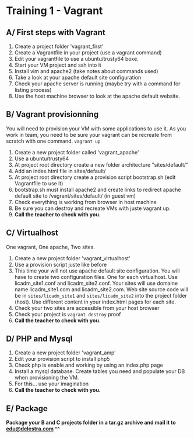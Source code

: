 # Training 1 - Vagrant

## A/ First steps with Vagrant
1. Create a project folder 'vagrant\_first'
2. Create a Vagrantfile in your project (use a vagrant command)
3. Edit your vagrantfile to use a ubuntu/trusty64 boxe.
4. Start your VM project and ssh into it
5. Install vim and apache2 (take notes about commands used)
6. Take a look at your apache default site configuration
7. Check your apache server is running (maybe try with a command for listing process)
8. Use the host machine browser to look at the apache default website.


## B/ Vagrant provisionning
You will need to provision your VM with some applications to use it.
As you work in team, you need to be sure your vagrant can be recreate from scratch with one command.
`vagrant up`

1. Create a new project folder called 'vagrant\_apache'
2. Use a ubuntu/trusty64
3. At project root directory create a new folder architecture "sites/default/"
4. Add an index.html file in sites/default/
5. At project root directory create a provision script bootstrap.sh (edit Vagrantfile to use it)
6. bootstrap.sh must install apache2 and create links to redirect apache default site to /vagrant/sites/default/ (in guest vm)
7. Check everything is working from browser in host machine
8. Be sure you can destroy and recreate VMs with juste vagrant up.
9. **Call the teacher to check with you.**

## C/ Virtualhost
One vagrant, One apache, Two sites.

1. Create a new project folder 'vagrant\_virtualhost'
2. Use a provision script juste like before
3. This time your will not use apache default site configuration.
You will have to create two configuration files. One for each virtualhost. Use licadm\_site1.conf and licadm\_site2.conf.
Your sites will use domaine name licadm\_site1.com and licadm\_site2.com.
Web site source code will be in `sites/licadm_site1` and `sites/licadm_site2` into the project folder (host).
Use different content in your index.html pages for each site.
4. Check your two sites are accessible from your host browser
5. Check your project is `vagrant destroy` proof
6. **Call the teacher to check with you.**

## D/ PHP and Mysql
1. Create a new project folder 'vagrant\_amp'
2. Edit your provision script to install php5
3. Check php is enable and working by using an index.php page
4. Install a mysql database. Create tables you need and populate your DB when provisioning the VM.
5. For this... use your imagination
6. **Call the teacher to check with you.**

## E/ Package
**Package your B and C projects folder in a tar.gz archive and mail it to edu@delestra.com ^^**

